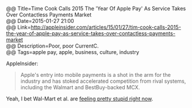 @@ Title=Time Cook Calls 2015 The 'Year Of Apple Pay' As Service Takes Over Contactless Payments Market  
@@ Date=2015-01-27 21:00  
@@ Link=http://appleinsider.com/articles/15/01/27/tim-cook-calls-2015-the-year-of-apple-pay-as-service-takes-over-contactless-payments-market  
@@ Description=Poor, poor CurrentC.  
@@ Tags=apple pay, apple, business, culture, industry  

AppleInsider:
>Apple's entry into mobile payments is a shot in the arm for the industry and has stoked accelerated competition from rival systems, including the Walmart and BestBuy-backed MCX.

Yeah, I bet Wal-Mart et al. are [feeling pretty stupid right now][1]. 

[1]: http://techcrunch.com/2014/10/25/currentc/